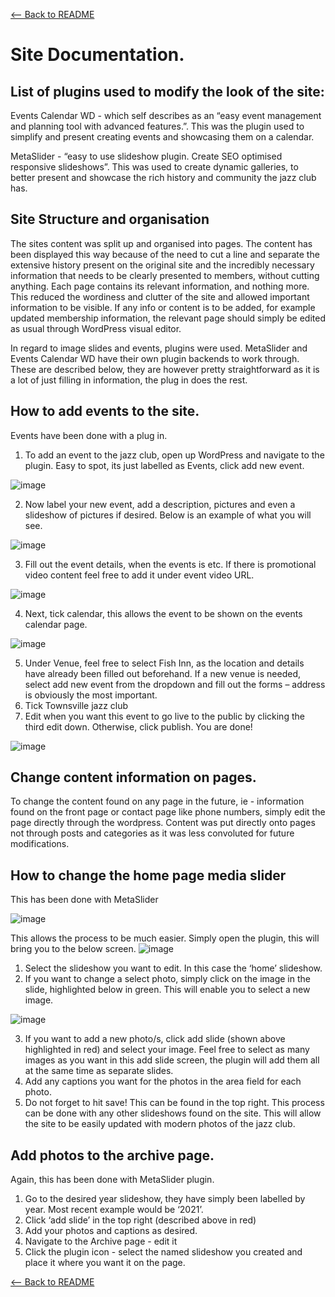 [<-- Back to README](README.md)

# Site Documentation.

## List of plugins used to modify the look of the site:
Events Calendar WD - which self describes as an “easy event management and planning tool with advanced features.”.
This was the plugin used to simplify and present creating events and showcasing them on a calendar.

MetaSlider - “easy to use slideshow plugin. Create SEO optimised responsive slideshows”.
This was used to create dynamic galleries, to better present and showcase the rich history and community the jazz club has.


## Site Structure and organisation
The sites content was split up and organised into pages. The content has been displayed this way because of the need to cut a line
and separate the extensive history present on the original site and the incredibly necessary information that needs to be clearly presented to members,
without cutting anything. Each page contains its relevant information, and nothing more.
This reduced the wordiness and clutter of the site and allowed important information to be visible.
If any info or content is to be added, for example updated membership information, the relevant page should simply be edited as usual through WordPress visual editor.

In regard to image slides and events, plugins were used. MetaSlider and Events Calendar WD have their own plugin backends to work through.
These are described below, they are however pretty straightforward as it is a lot of just filling in information, the plug in does the rest.


## How to add events to the site.
Events have been done with a plug in.
1.	To add an event to the jazz club, open up WordPress and navigate to the plugin. Easy to spot, its just labelled as Events, click add new event.

![image](https://user-images.githubusercontent.com/14228363/118430796-37e84880-b718-11eb-9b76-ba85b43e053c.png)


2.	Now label your new event, add a description, pictures and even a slideshow of pictures if desired. Below is an example of what you will see.

 ![image](https://user-images.githubusercontent.com/14228363/118430802-3ae33900-b718-11eb-88e8-cb26ba2f0480.png)

3.	Fill out the event details, when the events is etc. If there is promotional video content feel free to add it under event video URL.

 ![image](https://user-images.githubusercontent.com/14228363/118430806-3d459300-b718-11eb-949b-584010db50f0.png)

4.	Next, tick calendar, this allows the event to be shown on the events calendar page.

![image](https://user-images.githubusercontent.com/14228363/118430810-40408380-b718-11eb-8c06-b8000e92550c.png)

5.	Under Venue, feel free to select Fish Inn, as the location and details have already been filled out beforehand. If a new venue is needed, select add new event from the dropdown and fill out the forms – address is obviously the most important.
6.	Tick Townsville jazz club
7.	Edit when you want this event to go live to the public by clicking the third edit down. Otherwise, click publish. You are done!

![image](https://user-images.githubusercontent.com/14228363/118430816-43d40a80-b718-11eb-806e-e8ad6facf93c.png)


## Change content information on pages.
To change the content found on any page in the future, ie - information found on the front page or contact page like phone numbers, simply edit the page directly through the wordpress. Content was put directly onto pages not through posts and categories as it was less convoluted for future modifications.


## How to change the home page media slider
This has been done with MetaSlider

![image](https://user-images.githubusercontent.com/14228363/118356369-533c4200-b5b8-11eb-9e27-962757ee0501.png)


This allows the process to be much easier. Simply open the plugin, this will bring you to the below screen.
![image](https://user-images.githubusercontent.com/14228363/118356410-7c5cd280-b5b8-11eb-9855-3ace9dfadffd.png)

1. Select the slideshow you want to edit. In this case the ‘home’ slideshow.
2. If you want to change a select photo, simply click on the image in the slide, highlighted below in green. This will enable you to select a new image.

![image](https://user-images.githubusercontent.com/14228363/118356442-8f6fa280-b5b8-11eb-864c-ba269893f06d.png)


3. If you want to add a new photo/s, click add slide (shown above highlighted in red) and select your image. Feel free to select as many images as you want in this add slide screen, the plugin will add them all at the same time as separate slides.
4. Add any captions you want for the photos in the area field for each photo.
5. Do not forget to hit save! This can be found in the top right.
This process can be done with any other slideshows found on the site. This will allow the site to be easily updated with modern photos of the jazz club.

## Add photos to the archive page.
Again, this has been done with MetaSlider plugin.
1.	Go to the desired year slideshow, they have simply been labelled by year. Most recent example would be ‘2021’.
2.	Click ‘add slide’ in the top right (described above in red)
3.	Add your photos and captions as desired.
4.	Navigate to the Archive page - edit it
5.	Click the plugin icon - select the named slideshow you created and place it where you want it on the page.

[<-- Back to README](README.md)
